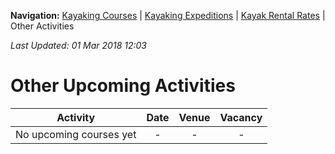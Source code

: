 **Navigation:** [Kayaking Courses](index) &#124; [Kayaking Expeditions](expedition) &#124; [Kayak Rental Rates](rental) &#124; Other Activities

_Last Updated: 01 Mar 2018 12:03_
# Other Upcoming Activities

Activity | Date | Venue | Vacancy
:---:|:---:|:---:|:---:
No upcoming courses yet|-|-|-

